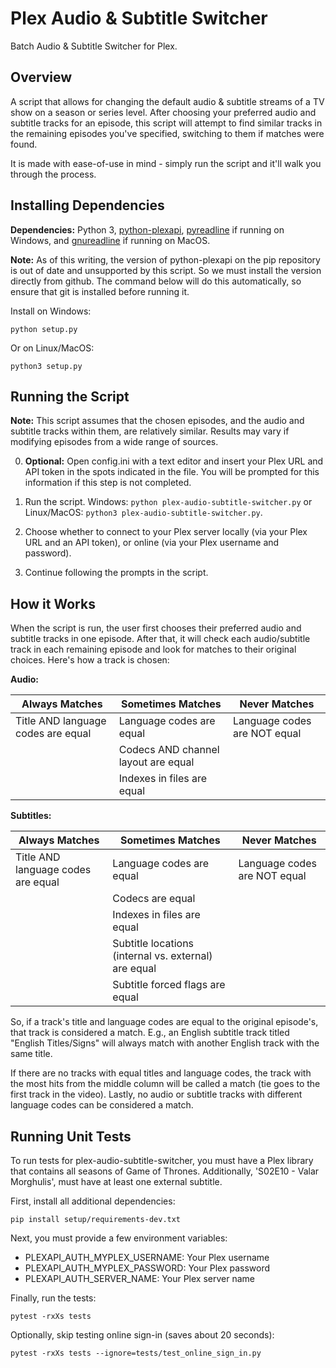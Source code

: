 Plex Audio & Subtitle Switcher
====================================
Batch Audio & Subtitle Switcher for Plex.

Overview
--------
A script that allows for changing the default audio & subtitle streams of a TV show on a season or 
series level. After choosing your preferred audio and subtitle tracks for an episode, this script 
will attempt to find similar tracks in the remaining episodes you've specified, switching to them 
if matches were found.

It is made with ease-of-use in mind - simply run the script and it'll walk you through the process.

Installing Dependencies
-----------------------
**Dependencies:** Python 3, [python-plexapi](https://github.com/pkkid/python-plexapi), 
[pyreadline](https://github.com/pyreadline/pyreadline) if running on Windows, and
[gnureadline](https://pypi.org/project/gnureadline/) if running on MacOS.

**Note:** As of this writing, the version of python-plexapi on the pip repository is out of date 
and unsupported by this script. So we must install the version directly from github. The command
below will do this automatically, so ensure that git is installed before running it.

Install on Windows:

    python setup.py
    
Or on Linux/MacOS:

    python3 setup.py

Running the Script
------------------
**Note:** This script assumes that the chosen episodes, and the audio and subtitle tracks within 
them, are relatively similar. Results may vary if modifying episodes from a wide range of sources.

0. **Optional:** Open config.ini with a text editor and insert your Plex URL and API token in the 
spots indicated in the file. You will be prompted for this information if this step is not 
completed.

1. Run the script.  Windows: ```python plex-audio-subtitle-switcher.py``` or Linux/MacOS: 
```python3 plex-audio-subtitle-switcher.py```.

2. Choose whether to connect to your Plex server locally (via your Plex URL and an API token), or 
online (via your Plex username and password).

3. Continue following the prompts in the script.

How it Works
------------
When the script is run, the user first chooses their preferred audio and subtitle tracks in one 
episode. After that, it will check each audio/subtitle track in each remaining episode and look for 
matches to their original choices.  Here's how a track is chosen:

**Audio:**

Always Matches | Sometimes Matches | Never Matches
-------------- | ----------------- | -------------
Title AND language codes are equal | Language codes are equal | Language codes are NOT equal
|| Codecs AND channel layout are equal ||
|| Indexes in files are equal ||

**Subtitles:**

Always Matches | Sometimes Matches | Never Matches
-------------- | ----------------- | -------------
Title AND language codes are equal | Language codes are equal | Language codes are NOT equal
|| Codecs are equal ||
|| Indexes in files are equal ||
|| Subtitle locations (internal vs. external) are equal ||
|| Subtitle forced flags are equal ||

So, if a track's title and language codes are equal to the original episode's, that track is 
considered a match. E.g., an English subtitle track titled "English Titles/Signs" will always match 
with another English track with the same title.

If there are no tracks with equal titles and language codes, the track with the most hits from the 
middle column will be called a match (tie goes to the first track in the video).  Lastly, no audio 
or subtitle tracks with different language codes can be considered a match.

Running Unit Tests
------------------
To run tests for plex-audio-subtitle-switcher, you must have a Plex library that contains all seasons of Game of
Thrones. Additionally, 'S02E10 - Valar Morghulis', must have at least one external subtitle.

First, install all additional dependencies:

    pip install setup/requirements-dev.txt

Next, you must provide a few environment variables:

* PLEXAPI_AUTH_MYPLEX_USERNAME: Your Plex username
* PLEXAPI_AUTH_MYPLEX_PASSWORD: Your Plex password
* PLEXAPI_AUTH_SERVER_NAME: Your Plex server name

Finally, run the tests:

    pytest -rxXs tests
    
Optionally, skip testing online sign-in (saves about 20 seconds):

    pytest -rxXs tests --ignore=tests/test_online_sign_in.py
